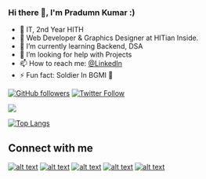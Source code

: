 ### Hi there 👋, I'm Pradumn Kumar :)

- 🔭 IT, 2nd Year HITH
- 🔗 Web Developer & Graphics Designer at HITian Inside.
- 🌱 I’m currently learning Backend, DSA
- 🤔 I’m looking for help with Projects
- 📫 How to reach me: [@LinkedIn](https://www.linkedin.com/in/pradumnk23/)
- ⚡ Fun fact: Soldier In BGMI 🤣

<a href="https://github.com/Pradumnk23"><img alt="GitHub followers" src="https://img.shields.io/github/followers/Pradumnk23?label=Follow%20on%20Github&style=for-the-badge"></a> [![Twitter Follow](https://img.shields.io/twitter/follow/Pradumnk23?color=1DA1F2&logo=twitter&style=for-the-badge)](https://twitter.com/intent/follow?original_referer=https%3A%2F%2Fgithub.com%2FcodeSTACKr&screen_name=Pradumnk23)

<img src="https://github-readme-stats.vercel.app/api?username=Pradumnk23&show_icons=true&theme=vision-friendly-dark">

[![Top Langs](https://github-readme-stats.vercel.app/api/top-langs/?username=Pradumnk23&show_icons=true&theme=vision-friendly-dark&layout=compact)](https://github.com/Pradumnk23/Food-Filler)

## Connect with me

[![alt text][1.1]][1]
[![alt text][3.1]][3]
[![alt text][4.1]][4]
[![alt text][5.1]][5]
[![alt text][6.1]][6]


<!-- links to social media icons -->
<!-- no need to change these -->

<!-- icons with padding -->

[1.1]: https://img.icons8.com/windows/50/808080/twitter.png (Twitter icon)
[3.1]: https://img.icons8.com/ios-glyphs/48/808080/instagram-new.png (Instagram  icon)
[4.1]: https://img.icons8.com/ios-filled/46/808080/linkedin.png (LinkedIn icon)
[5.1]: https://img.icons8.com/windows/48/808080/quora.png (Quora icon)
[6.1]: https://img.icons8.com/ios-filled/46/808080/github.png (Github icon)

<!-- icons without padding -->



<!-- links to your social media accounts -->
<!-- update these accordingly -->

[1]: https://twitter.com/Pradumnk23
[3]: https://www.instagram.com/pradumn_i_legion/
[4]: https://www.linkedin.com/in/pradumnk23/
[5]: https://www.quora.com/profile/Pradumn-Kumar-38
[6]: https://github.com/Pradumnk23 
